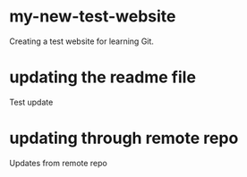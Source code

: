 # my-new-test-website
Creating a test website for learning Git.

# updating the readme file
Test update

# updating through remote repo
Updates from remote repo
